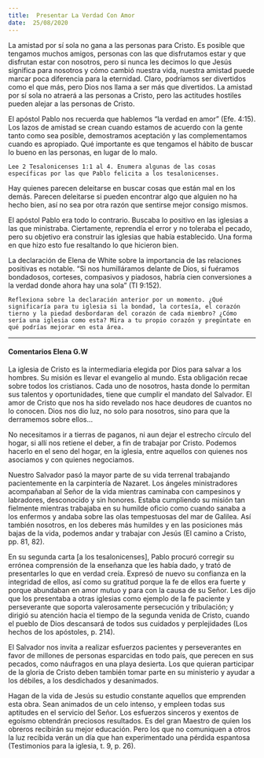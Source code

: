```yaml
---
title:  Presentar La Verdad Con Amor
date:  25/08/2020
---
```


La amistad por sí sola no gana a las personas para Cristo. Es posible que tengamos muchos amigos, personas con las que disfrutamos estar y que disfrutan estar con nosotros, pero si nunca les decimos lo que Jesús significa para nosotros y cómo cambió nuestra vida, nuestra amistad puede marcar poca diferencia para la eternidad. Claro, podríamos ser divertidos como el que más, pero Dios nos llama a ser más que divertidos. La amistad por sí sola no atraerá a las personas a Cristo, pero las actitudes hostiles pueden alejar a las personas de Cristo.

El apóstol Pablo nos recuerda que hablemos “la verdad en amor” (Efe. 4:15). Los lazos de amistad se crean cuando estamos de acuerdo con la gente tanto como sea posible, demostramos aceptación y las complementamos cuando es apropiado. Qué importante es que tengamos el hábito de buscar lo bueno en las personas, en lugar de lo malo.

`Lee 2 Tesalonicenses 1:1 al 4. Enumera algunas de las cosas específicas por las que Pablo felicita a los tesalonicenses.`

Hay quienes parecen deleitarse en buscar cosas que están mal en los demás. Parecen deleitarse si pueden encontrar algo que alguien no ha hecho bien, así no sea por otra razón que sentirse mejor consigo mismos.

El apóstol Pablo era todo lo contrario. Buscaba lo positivo en las iglesias a las que ministraba. Ciertamente, reprendía el error y no toleraba el pecado, pero su objetivo era construir las iglesias que había establecido. Una forma en que hizo esto fue resaltando lo que hicieron bien.

La declaración de Elena de White sobre la importancia de las relaciones positivas es notable. “Si nos humilláramos delante de Dios, si fuéramos bondadosos, corteses, compasivos y piadosos, habría cien conversiones a la verdad donde ahora hay una sola” (TI 9:152).

`Reflexiona sobre la declaración anterior por un momento. ¿Qué significaría para tu iglesia si la bondad, la cortesía, el corazón tierno y la piedad desbordaran del corazón de cada miembro? ¿Cómo sería una iglesia como esta? Mira a tu propio corazón y pregúntate en qué podrías mejorar en esta área.`

---

#### Comentarios Elena G.W

La iglesia de Cristo es la intermediaria elegida por Dios para salvar a los hombres. Su misión es llevar el evangelio al mundo. Esta obligación recae sobre todos los cristianos. Cada uno de nosotros, hasta donde lo permitan sus talentos y oportunidades, tiene que cumplir el mandato del Salvador. El amor de Cristo que nos ha sido revelado nos hace deudores de cuantos no lo conocen. Dios nos dio luz, no solo para nosotros, sino para que la derramemos sobre ellos…

No necesitamos ir a tierras de paganos, ni aun dejar el estrecho círculo del hogar, si allí nos retiene el deber, a fin de trabajar por Cristo. Podemos hacerlo en el seno del hogar, en la iglesia, entre aquellos con quienes nos asociamos y con quienes negociamos.

Nuestro Salvador pasó la mayor parte de su vida terrenal trabajando pacientemente en la carpintería de Nazaret. Los ángeles ministradores acompañaban al Señor de la vida mientras caminaba con campesinos y labradores, desconocido y sin honores. Estaba cumpliendo su misión tan fielmente mientras trabajaba en su humilde oficio como cuando sanaba a los enfermos y andaba sobre las olas tempestuosas del mar de Galilea. Así también nosotros, en los deberes más humildes y en las posiciones más bajas de la vida, podemos andar y trabajar con Jesús (El camino a Cristo, pp. 81, 82).

En su segunda carta [a los tesalonicenses], Pablo procuró corregir su errónea comprensión de la enseñanza que les había dado, y trató de presentarles lo que en verdad creía. Expresó de nuevo su confianza en la integridad de ellos, así como su gratitud porque la fe de ellos era fuerte y porque abundaban en amor mutuo y para con la causa de su Señor. Les dijo que los presentaba a otras iglesias como ejemplo de la fe paciente y perseverante que soporta valerosamente persecución y tribulación; y dirigió su atención hacia el tiempo de la segunda venida de Cristo, cuando el pueblo de Dios descansará de todos sus cuidados y perplejidades (Los hechos de los apóstoles, p. 214).

El Salvador nos invita a realizar esfuerzos pacientes y perseverantes en favor de millones de personas esparcidas en todo país, que perecen en sus pecados, como náufragos en una playa desierta. Los que quieran participar de la gloria de Cristo deben también tomar parte en su ministerio y ayudar a los débiles, a los desdichados y desanimados.

Hagan de la vida de Jesús su estudio constante aquellos que emprenden esta obra. Sean animados de un celo intenso, y empleen todas sus aptitudes en el servicio del Señor. Los esfuerzos sinceros y exentos de egoísmo obtendrán preciosos resultados. Es del gran Maestro de quien los obreros recibirán su mejor educación. Pero los que no comuniquen a otros la luz recibida verán un día que han experimentado una pérdida espantosa (Testimonios para la iglesia, t. 9, p. 26).